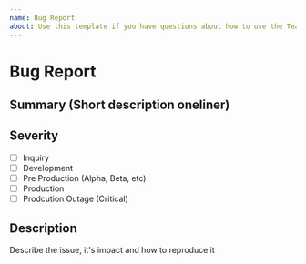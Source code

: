 ```yaml
---
name: Bug Report
about: Use this template if you have questions about how to use the Team Roundup app.
---
```


# Bug Report

## Summary (Short description oneliner)

## Severity
- [ ] Inquiry 
- [ ] Development
- [ ] Pre Production (Alpha, Beta, etc)
- [ ] Production
- [ ] Prodcution Outage (Critical)

## Description 
Describe the issue, it's impact and how to reproduce it
